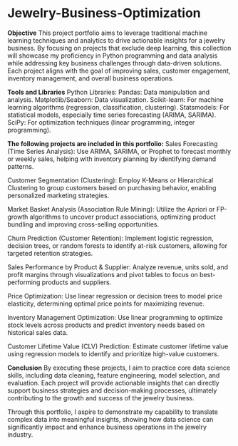 # Jewelry-Business-Optimization

**Objective**
This project portfolio aims to leverage traditional machine learning techniques and analytics to drive actionable insights for a jewelry business. By focusing on projects that exclude deep learning, this collection will showcase my proficiency in Python programming and data analysis while addressing key business challenges through data-driven solutions. Each project aligns with the goal of improving sales, customer engagement, inventory management, and overall business operations.


**Tools and Libraries**
Python Libraries:
Pandas: Data manipulation and analysis.
Matplotlib/Seaborn: Data visualization.
Scikit-learn: For machine learning algorithms (regression, classification, clustering).
Statsmodels: For statistical models, especially time series forecasting (ARIMA, SARIMA).
SciPy: For optimization techniques (linear programming, integer programming).


**The following projects are included in this portfolio:**
Sales Forecasting (Time Series Analysis):
Use ARIMA, SARIMA, or Prophet to forecast monthly or weekly sales, helping with inventory planning by identifying demand patterns.

Customer Segmentation (Clustering):
Employ K-Means or Hierarchical Clustering to group customers based on purchasing behavior, enabling personalized marketing strategies.

Market Basket Analysis (Association Rule Mining):
Utilize the Apriori or FP-growth algorithms to uncover product associations, optimizing product bundling and improving cross-selling opportunities.

Churn Prediction (Customer Retention):
Implement logistic regression, decision trees, or random forests to identify at-risk customers, allowing for targeted retention strategies.

Sales Performance by Product & Supplier:
Analyze revenue, units sold, and profit margins through visualizations and pivot tables to focus on best-performing products and suppliers.

Price Optimization:
Use linear regression or decision trees to model price elasticity, determining optimal price points for maximizing revenue.

Inventory Management Optimization:
Use linear programming to optimize stock levels across products and predict inventory needs based on historical sales data.

Customer Lifetime Value (CLV) Prediction:
Estimate customer lifetime value using regression models to identify and prioritize high-value customers.


**Conclusion**
By executing these projects, I aim to practice core data science skills, including data cleaning, feature engineering, model selection, and evaluation. Each project will provide actionable insights that can directly support business strategies and decision-making processes, ultimately contributing to the growth and success of the jewelry business.

Through this portfolio, I aspire to demonstrate my capability to translate complex data into meaningful insights, showing how data science can significantly impact and enhance business operations in the jewelry industry.
